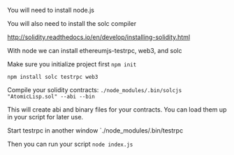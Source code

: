 You will need to install node.js

You will also need to install the solc compiler

http://solidity.readthedocs.io/en/develop/installing-solidity.html

With node we can install ethereumjs-testrpc, web3, and solc

Make sure you initialize project first
`npm init`

`npm install solc testrpc web3`


Compile your solidity contracts:
`./node_modules/.bin/solcjs "AtomicLisp.sol" --abi --bin`

This will create abi and binary files for your contracts. You can load them up in your script for later use.

Start testrpc in another window
`./node_modules/.bin/testrpc

Then you can run your script `node index.js`
